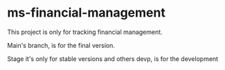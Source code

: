 # ms-financial-management
This project is only for tracking financial management.

Main's branch, is for the final version. 

Stage it's only for stable versions and others devp, is for the development